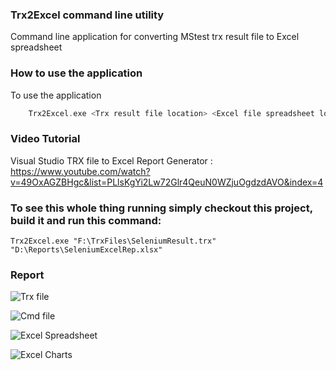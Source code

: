 ### Trx2Excel command line utility

Command line application for converting MStest trx result file to Excel spreadsheet

### How to use the application

To use the application

```c
	Trx2Excel.exe <Trx result file location> <Excel file spreadsheet location>
```

### Video Tutorial

Visual Studio TRX file to Excel Report Generator : https://www.youtube.com/watch?v=49OxAGZBHgc&list=PLlsKgYi2Lw72Glr4QeuN0WZjuOgdzdAVO&index=4

### To see this whole thing running simply checkout this project, build it and run this command:

`Trx2Excel.exe "F:\TrxFiles\SeleniumResult.trx" "D:\Reports\SeleniumExcelRep.xlsx"`

### Report


![Trx file](https://github.com/rahulrathore44/Trx2Excel/blob/master/Trx2Excel/Srcshots/Trx.PNG)


![Cmd file](https://github.com/rahulrathore44/Trx2Excel/blob/master/Trx2Excel/Srcshots/Capture.PNG)


![Excel Spreadsheet](https://github.com/rahulrathore44/Trx2Excel/blob/master/Trx2Excel/Srcshots/Excel1.PNG)


![Excel Charts](https://github.com/rahulrathore44/Trx2Excel/blob/master/Trx2Excel/Srcshots/Excel2.PNG)



